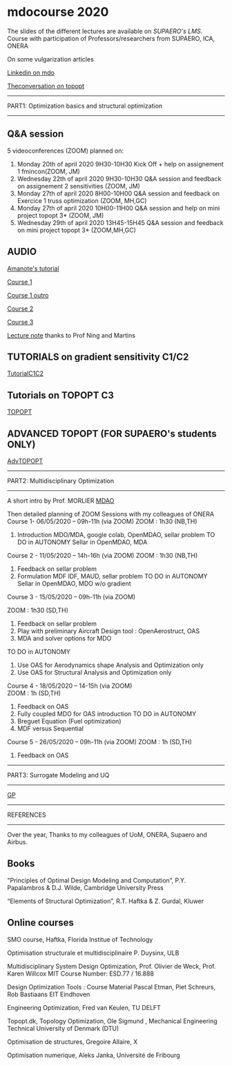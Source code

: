 # mdocourse 2020
The slides of the different lectures are available on *SUPAERO's LMS*.
Course with participation of Professors/researchers from SUPAERO, ICA, ONERA


On some vulgarization articles

[Linkedin on mdo](https://www.linkedin.com/pulse/optimization-mdo-connecting-people-joseph-morlier/)

[Theconversation on topopt](https://www.linkedin.com/pulse/possible-build-aircraft-wing-lego-joseph-morlier/)


****
PART1:  Optimization basics and structural optimization
****


## Q&A session 
5 videoconferences (ZOOM) planned on:

1. Monday 20th of april 2020 9H30-10H30 Kick Off + help on assignement 1 fmincon(ZOOM, JM) 
2. Wednesday 22th of april 2020 9H30-10H30 Q&A session and feedback on assignement 2 sensitivities (ZOOM, JM) 
3. Monday 27th of april 2020 8H00-10H00  Q&A session and feedback on Exercice 1 truss optimization (ZOOM, MH,GC)
4. Monday 27th of april 2020 10H00-11H00  Q&A session and help on mini project topopt 3* (ZOOM, JM) 
5. Wednesday 29th of april 2020 13H45-15H45  Q&A session and feedback on mini project topopt 3* (ZOOM,MH,GC) 


## AUDIO 

[Amanote's tutorial](https://www.youtube.com/watch?v=DvLyo9mtf3U)

[Course 1](https://github.com/jomorlier/mdocourse/blob/master/Course1.md)

[Course 1 outro](https://github.com/jomorlier/mdocourse/blob/master/Course1o.md)

[Course 2](https://github.com/jomorlier/mdocourse/blob/master/Course2.md)

[Course 3](https://github.com/jomorlier/mdocourse/blob/master/Course3.md)

[Lecture note](http://flowlab.groups.et.byu.net/mdobook.pdf) thanks to Prof Ning and Martins


## TUTORIALS on gradient sensitivity  C1/C2

[TutorialC1C2](https://github.com/jomorlier/mdocourse/blob/master/tutorialC1C2.md)


## Tutorials on TOPOPT C3

[TOPOPT](https://github.com/jomorlier/mdocourse/blob/master/TOPOPT.md)

## ADVANCED TOPOPT (FOR SUPAERO's students ONLY)

[AdvTOPOPT](https://github.com/jomorlier/mdocourse/blob/master/AdvTOPOPT.md)


****
PART2:  Multidisciplinary Optimization
****

A short intro by Prof. MORLIER
[MDAO](https://github.com/jomorlier/mdocourse/blob/master/mdo.md)

Then detailed planning of ZOOM Sessions with my colleagues of ONERA
Course 1- 06/05/2020 – 09h-11h (via ZOOM)
ZOOM : 1h30 (NB,TH) 
1.	Introduction MDO/MDA, google colab, OpenMDAO, sellar problem
TO DO in AUTONOMY
Sellar in OpenMDAO, MDA

Course 2  - 11/05/2020 – 14h-16h (via ZOOM)
ZOOM : 1h30 (NB,TH) 
1.	Feedback on sellar problem
2.	Formulation MDF IDF, MAUD, sellar problem
TO DO in AUTONOMY
Sellar in OpenMDAO, MDO w/o gradient

Course 3  - 15/05/2020 – 09h-11h (via ZOOM)
 
ZOOM : 1h30 (SD,TH) 
1.	Feedback on sellar problem
2.	Play with preliminary Aircraft Design tool : OpenAerostruct, OAS
3.	MDA and solver options for MDO

TO DO in AUTONOMY
1.	Use OAS for Aerodynamics shape Analysis and Optimization only
2.	Use OAS for Structural Analysis and Optimization only

Course 4  - 18/05/2020 – 14-15h (via ZOOM)  
ZOOM : 1h (SD,TH) 
1.	Feedback on OAS
2.	Fully coupled MDO for OAS introduction
TO DO in AUTONOMY
1.	Breguet Equation (Fuel optimization)
2.	MDF versus Sequential

Course 5  - 26/05/2020 – 09h-11h (via ZOOM)
ZOOM : 1h (SD,TH)
1.	Feedback on OAS 

****
PART3:  Surrogate Modeling and UQ
****

[GP](https://github.com/jomorlier/mdocourse/blob/master/gp.md)


****
REFERENCES
****

Over the year, Thanks to my colleagues of UoM, ONERA, Supaero and Airbus.

## Books
"Principles of Optimal Design  Modeling and Computation”, P.Y. Papalambros & D.J. Wilde, Cambridge University Press

“Elements of Structural Optimization”, R.T. Haftka & Z. Gurdal, Kluwer 


## Online courses
SMO course, Haftka, Florida Institue of Technology

Optimisation structurale et multidisciplinaire P. Duysinx, ULB

Multidisciplinary System Design Optimization, Prof. Olivier de Weck, Prof. Karen Willcox MIT Course Number: ESD.77 / 16.888

Design Optimization Tools : Course Material Pascal Etman, Piet Schreurs, Rob Bastiaans EIT Eindhoven

Engineering Optimization, Fred van Keulen, TU DELFT

Topopt.dk, Topology Optimization, Ole Sigmund , Mechanical Engineering Technical University of Denmark (DTU)

Optimisation de structures, Gregoire Allaire, X

Optimisation numerique, Aleks Janka, Université de Fribourg



